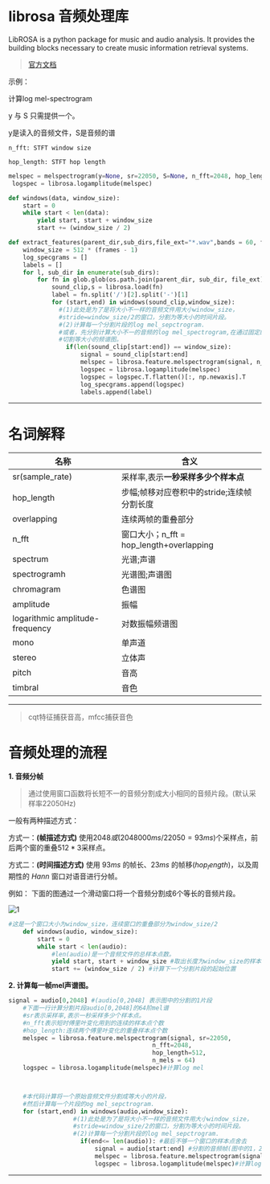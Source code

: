 # librosa 音频处理库

LibROSA is a python package for music and audio analysis. It provides the building blocks necessary to create music information retrieval systems.

> [官方文档](http://librosa.github.io/librosa/)

示例：

计算log mel-spectrogram

 y 与 S 只需提供一个。
 
 y是读入的音频文件，S是音频的谱
 
`n_fft: STFT window size`

`hop_length: STFT hop length`

```python
melspec = melspectrogram(y=None, sr=22050, S=None, n_fft=2048, hop_length=512, power=2.0, **kwargs):
 logspec = librosa.logamplitude(melspec)

```

```python
def windows(data, window_size):
    start = 0
    while start < len(data):
        yield start, start + window_size
        start += (window_size / 2)

def extract_features(parent_dir,sub_dirs,file_ext="*.wav",bands = 60, frames = 41):
    window_size = 512 * (frames - 1)
    log_specgrams = []
    labels = []
    for l, sub_dir in enumerate(sub_dirs):
        for fn in glob.glob(os.path.join(parent_dir, sub_dir, file_ext)): 
            sound_clip,s = librosa.load(fn)
            label = fn.split('/')[2].split('-')[1]
            for (start,end) in windows(sound_clip,window_size):
              #(1)此处是为了是将大小不一样的音频文件用大小window_size，
              #stride=window_size/2的窗口，分割为等大小的时间片段。
              #(2)计算每一个分割片段的log mel_sepctrogram.
              #或者，先分别计算大小不一的音频的log mel_spectrogram,在通过固定的窗口，
              #切割等大小的频谱图。
                if(len(sound_clip[start:end]) == window_size):
                    signal = sound_clip[start:end]
                    melspec = librosa.feature.melspectrogram(signal, n_mels = bands)
                    logspec = librosa.logamplitude(melspec)
                    logspec = logspec.T.flatten()[:, np.newaxis].T
                    log_specgrams.append(logspec)
                    labels.append(label)
```

----------
# 名词解释
名称|含义| 
  --- |--- | 
 sr(sample\_rate)|采样率,表示**一秒采样多少个样本点** | 
 hop_length|步幅;帧移对应卷积中的stride;连续帧分割长度 | 
 overlapping|连续两帧的重叠部分 | 
 n\_fft|窗口大小；n_fft = hop_length+overlapping | 
 spectrum|光谱;声谱 | 
 spectrogramh|光谱图;声谱图 | 
 chromagram|色谱图 | 
 amplitude|振幅 | 
 logarithmic amplitude-frequency|对数振幅频谱图 | 
 mono|单声道 | 
 stereo|立体声 | 
 pitch|音高 | 
 timbral|音色 | 
 

----------

> cqt特征捕获音高，mfcc捕获音色

# 音频处理的流程

**1. 音频分帧**

> 通过使用窗口函数将长短不一的音频分割成大小相同的音频片段。(默认采样率22050Hz)

一般有两种描述方式：

方式一：**(帧描述方式)**
使用$2048或(2048000ms/22050=93ms)$个采样点，前后两个窗的重叠$512*3$采样点。

方式二：**(时间描述方式)**
使用 $93ms$ 的帧长、$23ms$ 的帧移$(hop_length)$，以及周期性的 $Hann$ 窗口对语音进行分帧。

例如：
下面的图通过一个滑动窗口将一个音频分割成6个等长的音频片段。

![1](https://leanote.com/api/file/getImage?fileId=5b63f480ab644107280014a3)

```python
#这是一个窗口大小为window_size，连续窗口的重叠部分为window_size/2
    def windows(audio, window_size):
        start = 0
        while start < len(audio):
            #len(audio)是一个音频文件的总样本点数。
            yield start, start + window_size #取出长度为window_size的样本点下标索引
            start += (window_size / 2) #计算下一个分割片段的起始位置    
```

**2. 计算每一帧mel声谱图。**

```python
signal = audio[0,2048] #(audio[0,2048] 表示图中的分割的1片段
    #下面一行计算分割片段audio[0,2048]的64阶mel谱
    #sr表示采样率,表示一秒采样多少个样本点。
    #n_fft表示短时傅里叶变化用到的连续的样本点个数
    #hop_length:连续两个傅里叶变化的重叠样本点个数
    melspec = librosa.feature.melspectrogram(signal, sr=22050,
                                        n_fft=2048, 
                                        hop_length=512, 
                                        n_mels = 64) 
    logspec = librosa.logamplitude(melspec)#计算log mel



    #本代码计算将一个原始音频文件分割成等大小的片段，
    #然后计算每一个片段的og mel_sepctrogram.
    for (start,end) in windows(audio,window_size):
                  #(1)此处是为了是将大小不一样的音频文件用大小window_size，
                  #stride=window_size/2的窗口，分割为等大小的时间片段。
                  #(2)计算每一个分割片段的log mel_sepctrogram.
                    if(end<= len(audio)): #最后不够一个窗口的样本点舍去
                        signal = audio[start:end] #分割的音频帧(图中的1，2，3，4，5，6)
                        melspec = librosa.feature.melspectrogram(signal, n_mels = 64) #计算每个分割片段的mel谱
                        logspec = librosa.logamplitude(melspec)#计算log mel 谱
```

----------
